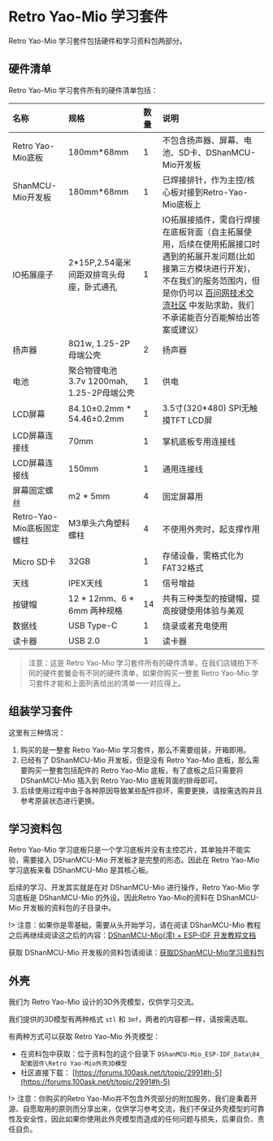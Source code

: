 # Retro Yao-Mio 学习套件

Retro Yao-Mio 学习套件包括硬件和学习资料包两部分。

## 硬件清单

Retro Yao-Mio 学习套件所有的硬件清单包括：

| 名称 | 规格 | 数量 | 说明 |
|:---| :--- | :--- | :--- |
| Retro Yao-Mio底板 | 180mm*68mm | 1 |不包含扬声器、屏幕、电池、SD卡、DShanMCU-Mio开发板 |
| ShanMCU-Mio开发板 | 180mm*68mm | 1 | 已焊接排针，作为主控/核心板对接到Retro-Yao-Mio底板上 |
| IO拓展座子 | 2*15P,2.54毫米间距双排弯头母座，卧式通孔 | 1 | IO拓展接插件，需自行焊接在底板背面（自主拓展使用，后续在使用拓展接口时遇到的拓展开发问题(比如接第三方模块进行开发)，不在我们的服务范围内，但是你仍可以 [百问网技术交流社区](https://forums.100ask.net/c/esp/49) 中发贴求助，我们不承诺能百分百能解给出答案或建议） |
| 扬声器 | 8Ω1w, 1.25-2P母端公壳 | 2 | 扬声器 |
| 电池 | 聚合物锂电池 3.7v 1200mah, 1.25-2P母端公壳 | 1 | 供电 |
| LCD屏幕 | 84.10±0.2mm * 54.46±0.2mm | 1 | 3.5寸(320*480) SPI无触摸TFT LCD屏|
| LCD屏幕连接线 | 70mm | 1 | 掌机底板专用连接线 |
| LCD屏幕连接线 | 150mm | 1 | 通用连接线 | 
| 屏幕固定螺丝 | m2 * 5mm | 4 | 固定屏幕用 |
| Retro-Yao-Mio底板固定螺柱| M3单头六角塑料螺柱 | 4 | 不使用外壳时，起支撑作用 |
| Micro SD卡 | 32GB | 1 | 存储设备，需格式化为FAT32格式 |
| 天线 | IPEX天线 | 1 | 信号增益 |
| 按键帽 | 12 * 12mm、6 * 6mm 两种规格 | 14 | 共有三种类型的按键帽，提高按键使用体验与美观 |
| 数据线 | USB Type-C | 1 | 烧录或者充电使用 |
| 读卡器 | USB 2.0 | 1 | 读卡器 |

> 注意：这是 Retro Yao-Mio 学习套件所有的硬件清单，在我们店铺拍下不同的硬件套餐会有不同的硬件清单，如果你购买一整套 Retro Yao-Mio 学习套件才能和上面列表给出的清单一一对应得上。

## 组装学习套件

这里有三种情况：

1. 购买的是一整套 Retro Yao-Mio 学习套件，那么不需要组装，开箱即用。
2. 已经有了 DShanMCU-Mio 开发板，但是没有 Retro Yao-Mio 底板，那么需要购买一整套包括配件的 Retro Yao-Mio 底板，有了底板之后只需要将 DShanMCU-Mio 插入到 Retro Yao-Mio 底板背面的排母即可。
3. 后续使用过程中由于各种原因导致某些配件损坏，需要更换，请按需选购并且参考原装状态进行更换。

## 学习资料包

Retro Yao-Mio 学习底板只是一个学习底板并没有主控芯片，其单独并不能实验，需要接入 DShanMCU-Mio 开发板才是完整的形态。因此在 Retro Yao-Mio 学习底板来看 DShanMCU-Mio 是其核心板。

后续的学习、开发其实就是在对 DShanMCU-Mio 进行操作，Retro Yao-Mio 学习底板是 DShanMCU-Mio 的外设。因此Retro Yao-Mio的资料在 DShanMCU-Mio 开发板的资料包的子目录中。

!> 注意：如果你是零基础，需要从头开始学习，请在阅读 DShanMCU-Mio 教程之后再继续阅读这之后的内容：[DShanMCU-Mio(澪) + ESP-IDF 开发教程文档](DShanMCU-Mio/ESP-IDF/chapter1-1)

获取 DShanMCU-Mio 开发板的资料包请阅读：[获取DShanMCU-Mio学习资料包](DShanMCU-Mio/ESP-IDF/chapter2-1)

## 外壳

我们为 Retro Yao-Mio 设计的3D外壳模型，仅供学习交流。

我们提供的3D模型有两种格式 `stl` 和 `3mf`，两者的内容都一样，请按需选取。

有两种方式可以获取 Retro Yao-Mio 外壳模型：

- 在资料包中获取：位于资料包的这个目录下 `DShanMCU-Mio_ESP-IDF_Data\04_配套固件\Retro Yao-Mio外壳3D模型`
- 社区直接下载： [https://forums.100ask.net/t/topic/2991#h-5](https://forums.100ask.net/t/topic/2991#h-5)


!> 注意：你购买的Retro Yao-Mio并不包含外壳部分的附加服务，我们是秉着开源、自愿取用的原则而分享出来，仅供学习参考交流，我们不保证外壳模型的可靠性及安全性，因此如果你使用此外壳模型而造成的任何问题与损失，后果自负、责任自负。
